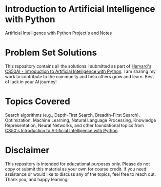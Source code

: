 # Introduction to Artificial Intelligence with Python
Artificial Intelligence with Python Project's and Notes


# Problem Set Solutions
This repository contains all the solutions I submitted as part of [Harvard's CS50AI - Introduction to Artificial Intelligence with Python](https://cs50.harvard.edu/ai/2024/). I am sharing my work to contribute to the community and help others grow and learn. Best of luck in your AI journey!

# Topics Covered
Search algorithms (e.g., Depth-First Search, Breadth-First Search), Optimization, Machine Learning, Natural Language Processing, Knowledge Representation, Neural Networks, and other foundational topics from [CS50's Introduction to Artificial Intelligence with Python](https://cs50.harvard.edu/ai/2024/).

# Disclaimer
This repository is intended for educational purposes only. Please do not copy or submit this material as your own for course credit. If you need assistance or would like to discuss any of the topics, feel free to reach out. Thank you, and happy learning!